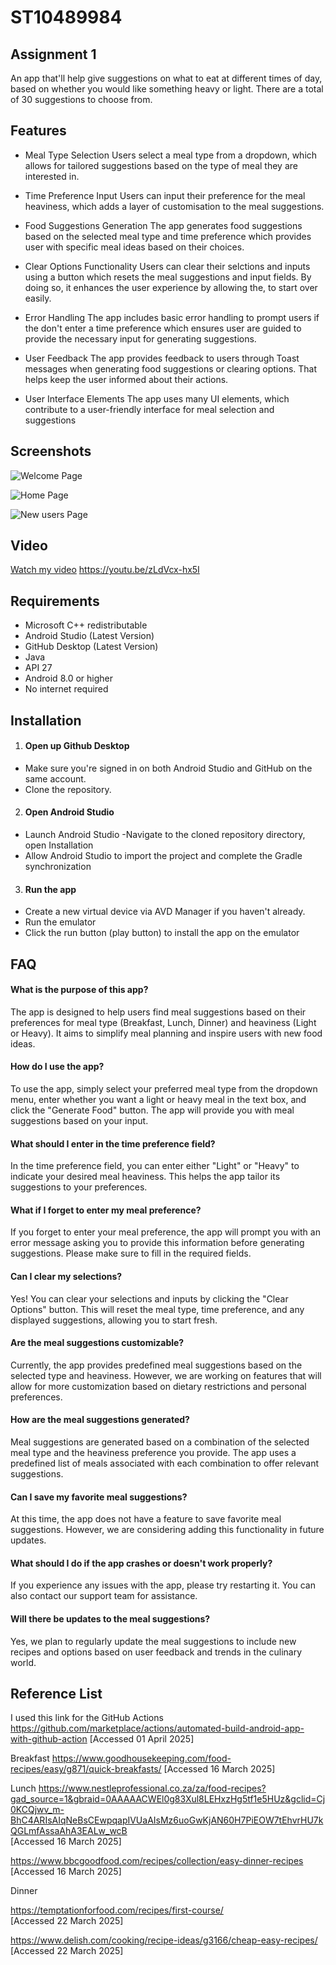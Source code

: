 
# ST10489984
## Assignment 1

An app that'll help give suggestions on what to eat at different times of day, based on whether you would like something heavy or light. There are a total of 30 suggestions to choose from.


## Features

- Meal Type Selection
Users select a meal type from a dropdown, which allows for tailored suggestions based on the type of meal they are interested in.

- Time Preference Input
Users can input their preference for the meal heaviness, which adds a layer of customisation to the meal suggestions.

- Food Suggestions Generation
The app generates food suggestions based on the selected meal type and time preference which provides user with specific meal ideas based on their choices.

- Clear Options Functionality
Users can clear their selctions and inputs using a button which resets the meal suggestions and input fields. By doing so, it enhances the user experience by allowing the, to start over easily.

- Error Handling
The app includes basic error handling to prompt users if the don't enter a time preference which ensures user are guided to provide the necessary input for generating suggestions.

- User Feedback
The app provides feedback to users through Toast messages when generating food suggestions or clearing options. That helps keep the user informed about their actions.

- User Interface Elements
The app uses many UI elements, which contribute to a user-friendly interface for meal selection and suggestions


## Screenshots


![Welcome Page](https://github.com/user-attachments/assets/fb20dbed-bb5b-45ce-9f3c-81860eb6016d)

![Home Page](https://github.com/user-attachments/assets/1c9b12ee-56b2-4464-971c-ed05155ce52c)

![New users Page](https://github.com/user-attachments/assets/cc096366-7377-43c3-b771-fc0758b7e079)


## Video

[Watch my video](https://youtu.be/zLdVcx-hx5I)
https://youtu.be/zLdVcx-hx5I
## Requirements

- Microsoft C++ redistributable
- Android Studio (Latest Version)
- GitHub Desktop (Latest Version)
- Java
- API 27
- Android 8.0 or higher
- No internet required

## Installation

1. #### Open up Github Desktop
- Make sure you're signed in on both Android Studio and GitHub on the same account.
- Clone the repository.

2. #### Open Android Studio
- Launch Android Studio
-Navigate to the cloned repository directory, open Installation
- Allow Android Studio to import the project and complete the Gradle synchronization

3. #### Run the app
- Create a new virtual device via AVD Manager if you haven't already.
- Run the emulator 
- Click the run button (play button) to install the app on the emulator 




    
## FAQ

#### What is the purpose of this app?

The app is designed to help users find meal suggestions based on their preferences for meal type (Breakfast, Lunch, Dinner) and heaviness (Light or Heavy). It aims to simplify meal planning and inspire users with new food ideas.

#### How do I use the app?

To use the app, simply select your preferred meal type from the dropdown menu, enter whether you want a light or heavy meal in the text box, and click the "Generate Food" button. The app will provide you with meal suggestions based on your input.

#### What should I enter in the time preference field?

In the time preference field, you can enter either "Light" or "Heavy" to indicate your desired meal heaviness. This helps the app tailor its suggestions to your preferences.

#### What if I forget to enter my meal preference?

If you forget to enter your meal preference, the app will prompt you with an error message asking you to provide this information before generating suggestions. Please make sure to fill in the required fields.

#### Can I clear my selections?

Yes! You can clear your selections and inputs by clicking the "Clear Options" button. This will reset the meal type, time preference, and any displayed suggestions, allowing you to start fresh.

#### Are the meal suggestions customizable?

Currently, the app provides predefined meal suggestions based on the selected type and heaviness. However, we are working on features that will allow for more customization based on dietary restrictions and personal preferences.

#### How are the meal suggestions generated?

Meal suggestions are generated based on a combination of the selected meal type and the heaviness preference you provide. The app uses a predefined list of meals associated with each combination to offer relevant suggestions.

#### Can I save my favorite meal suggestions?

At this time, the app does not have a feature to save favorite meal suggestions. However, we are considering adding this functionality in future updates.

#### What should I do if the app crashes or doesn't work properly?

If you experience any issues with the app, please try restarting it. You can also contact our support team for assistance.

#### Will there be updates to the meal suggestions?

Yes, we plan to regularly update the meal suggestions to include new recipes and options based on user feedback and trends in the culinary world.

## Reference List

I used this link for the GitHub Actions
https://github.com/marketplace/actions/automated-build-android-app-with-github-action [Accessed 01 April 2025]

Breakfast 
   https://www.goodhousekeeping.com/food-recipes/easy/g871/quick-breakfasts/ 
[Accessed 16 March 2025]

Lunch
 https://www.nestleprofessional.co.za/za/food-recipes?gad_source=1&gbraid=0AAAAACWEl0g83Xul8LEHxzHg5tf1e5HUz&gclid=Cj0KCQjwv_m-BhC4ARIsAIqNeBsCEwpqapIVUaAIsMz6uoGwKjAN60H7PiEOW7tEhvrHU7kQGLmfAssaAhA3EALw_wcB 	
[Accessed 16 March 2025]

https://www.bbcgoodfood.com/recipes/collection/easy-dinner-recipes 
[Accessed 16 March 2025]

Dinner 

https://temptationforfood.com/recipes/first-course/                 
[Accessed 22 March 2025]

https://www.delish.com/cooking/recipe-ideas/g3166/cheap-easy-recipes/ 
[Accessed 22 March 2025]


